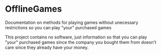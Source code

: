 # OfflineGames
Documentation on methods for playing games without unecessary restrictions so you can play "your" purchased games

This project contains no software, just information so that you can play "your" purchased games since the company you bought them from doesn't care since they already have your money.
